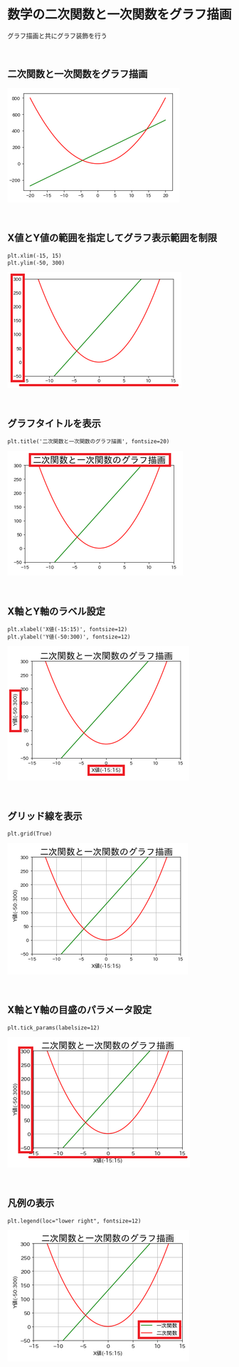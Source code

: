 # 数学の二次関数と一次関数をグラフ描画
グラフ描画と共にグラフ装飾を行う

<br>

## 二次関数と一次関数をグラフ描画
![画像1](./Matplotlib-Exercises1-1.png)

<br>

## X値とY値の範囲を指定してグラフ表示範囲を制限
```
plt.xlim(-15, 15)
plt.ylim(-50, 300)
```
![画像2](./Matplotlib-Exercises1-2.png)

<br>

## グラフタイトルを表示
```
plt.title('二次関数と一次関数のグラフ描画', fontsize=20)
```
![画像3](./Matplotlib-Exercises1-3.png)

<br>

## X軸とY軸のラベル設定
```
plt.xlabel('X値(-15:15)', fontsize=12)
plt.ylabel('Y値(-50:300)', fontsize=12)
```
![画像4](./Matplotlib-Exercises1-4.png)

<br>

## グリッド線を表示
```
plt.grid(True)
```
![画像5](./Matplotlib-Exercises1-5.png)

<br>

## X軸とY軸の目盛のパラメータ設定
```
plt.tick_params(labelsize=12)
```
![画像6](./Matplotlib-Exercises1-6.png)

<br>

## 凡例の表示
```
plt.legend(loc="lower right", fontsize=12)
```
![画像7](./Matplotlib-Exercises1-7.png)

<br>
